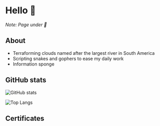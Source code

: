 # Hello :wave:

_Note: Page under :construction:_

## About

- Terraforming clouds named after the largest river in South America
- Scripting snakes and gophers to ease my daily work
- Information sponge

## GitHub stats

![GitHub stats](https://github-readme-stats.vercel.app/api?username=bogdanbarna&show_icons=true&count_private=true&include_all_commits=true)

![Top Langs](https://github-readme-stats.vercel.app/api/top-langs/?username=bogdanbarna&langs_count_private=true&card_width=445)

## Certificates

<!-- ![Badges](https://www.credly.com/users/bogdan-barna/badges) -->
<!-- CREDLY_BADGES_START -->

<!-- CREDLY_BADGES_END -->
